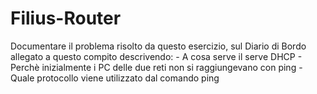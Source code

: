 # Filius-Router
Documentare il problema risolto da questo esercizio, sul Diario di Bordo allegato a questo compito descrivendo: - A cosa serve il serve DHCP - Perchè inizialmente i PC delle due reti non si raggiungevano con ping - Quale protocollo viene utilizzato dal comando ping
